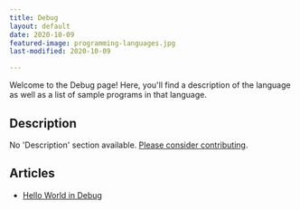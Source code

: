 ```yaml
---
title: Debug
layout: default
date: 2020-10-09
featured-image: programming-languages.jpg
last-modified: 2020-10-09

---
```


Welcome to the Debug page! Here, you'll find a description of the language as well as a list of sample programs in that language.

## Description

No 'Description' section available. [Please consider contributing](https://github.com/TheRenegadeCoder/sample-programs-website).

## Articles

- [Hello World in Debug](https://sampleprograms.io/projects/hello-world/debug)